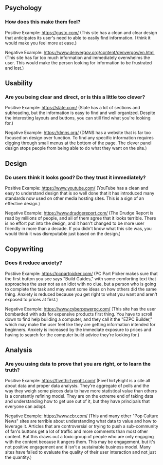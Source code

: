## Psychology

### How does this make them feel?

Positive Example: https://gusto.com/ (This site has a clean and clear design that anticipates its user's need to able to easily find information. I think it would make you feel more at ease.)

Negative Example: https://www.denvergov.org/content/denvergov/en.html (This site has far too much information and immediately overwhelms the user. This would make the person looking for information to be frustrated and lost.)

## Usability

### Are you being clear and direct, or is this a little too clever?

Positive Example: https://slate.com/ (Slate has a lot of sections and subheading, but the information is easy to find and well organized. Despite the interesting layouts and buttons, you can still find what you're looking for.)

Negative Example: https://dmns.org/ (DMNS has a website that is far too focused on design over function. To find any specific information requires digging through small menus at the bottom of the page. The clever panel design stops people from being able to do what they want on the site.)

## Design

### Do users think it looks good? Do they trust it immediately?

Positive Example: https://www.youtube.com/ (YouTube has a clean and easy to understand design that is so well done that it has introduced many standards now used on other media hosting sites. This is a sign of an effective design.)

Negative Example: https://www.drudgereport.com/ (The Drudge Report is read by millions of people, and all of them agree that it looks terrible. There is no effort put into the design, and it hasn't changed to be more user friendly in more than a decade. If you didn't know what this site was, you would think it was disreputable just based on the design.)

## Copywriting

### Does it reduce anxiety?

Postiive Example: https://pcpartpicker.com/ (PC Part Picker makes sure that the first button you see says "Build Guides," with some comforting text that approaches the user not as an idiot with no clue, but a person who is going to complete the task and may want some ideas on how others did the same thing. Anxiety is reduced because you get right to what you want and aren't exposed to prices at first.)

Negative Example: https://www.cyberpowerpc.com/ (This site has the user bombarded with ads for expensive products first thing. You have to scroll down to find help building a computer, and they call it the "EZPC Builder," which may make the user feel like they are getting information intended for beginners. Anxiety is increased by the immediate exposure to prices and having to search for the computer build advice they're looking for.)

## Analysis

###  Are you using data to prove that you are right, or to learn the truth?

Positive Example: https://fivethirtyeight.com/ (FiveThirtyEight is a site all about data and proper data analysis. They're aggregate of polls and the way they weigh some pieces data to have more statistical value than others is a constantly refining model. They are on the extreme end of taking data and understanding how to get use out of it, but they have principals that everyone can adopt.

Negative Example: https://www.cbr.com/ (This and many other "Pop Culture News" sites are terrible about understanding what data to value and how to leverage it. Articles that are controversial or trying to push a sub-community of fan's buttons get a lot of traffic and more comments than most other content. But this draws out a toxic group of people who are only engaging with the content because it angers them. This may be engagement, but it's not positive engagement and it isn't a sustainable business model. Many sites have failed to evaluate the quality of their user interaction and not just the quantity.)
